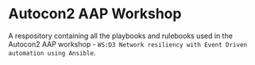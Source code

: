 # Autocon2 AAP Workshop

A respository containing all the playbooks and rulebooks used in the Autocon2 AAP workshop - `WS:D3 Network resiliency with Event Driven automation using Ansible`.
